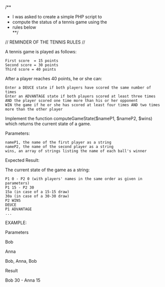 /**
 * I was asked to create a simple PHP script to  
 * compute the status of a tennis game using the
 * rules below  
**/

// REMINDER OF THE TENNIS RULES //

A tennis game is played as follows:

    First score  = 15 points
    Second score = 30 points
    Third score = 40 points

 

After a player reaches 40 points, he or she can:

    Enter a DEUCE state if both players have scored the same number of times
    Enter an ADVANTAGE state if both players scored at least three times AND the player scored one time more than his or her opponent
    WIN the game if he or she has scored at least four times AND two times more than the other player
    
Implement the function computeGameState($nameP1, $nameP2, $wins) which returns the current state of a game.

 

Parameters:

    nameP1, the name of the first player as a string
    nameP2, the name of the second player as a string
    wins, an array of strings listing the name of each ball's winner

 

Expected Result:

The current state of the game as a string:

    P1 0 - P2 0 (with players' names in the same order as given in parameters)
    P1 15 - P2 30
    15a (in case of a 15-15 draw)
    30a (in case of a 30-30 draw)
    P2 WINS
    DEUCE
    P1 ADVANTAGE
    ...    

EXAMPLE:

Parameters

Bob

Anna

Bob, Anna, Bob

Result

Bob 30 - Anna 15    
